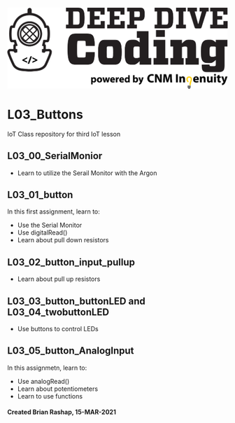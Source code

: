 ![DeepDive Image](/images/dd.jpg)

# L03_Buttons

IoT Class repository for third IoT lesson

## L03_00_SerialMonior

* Learn to utilize the Serail Monitor with the Argon

## L03_01_button

In this first assignment, learn to:
* Use the Serial Monitor
* Use digitalRead()
* Learn about pull down resistors

## L03_02_button_input_pullup

* Learn about pull up resistors

## L03_03_button_buttonLED and L03_04_twobuttonLED

* Use buttons to control LEDs

## L03_05_button_AnalogInput

In this assignmetn, learn to:
* Use analogRead()
* Learn about potentiometers
* Learn to use functions

#### Created Brian Rashap, 15-MAR-2021
